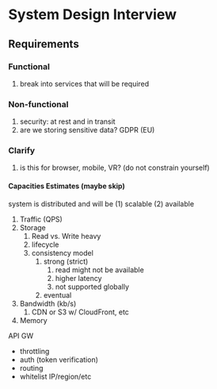 # System Design Interview

## Requirements

### Functional

1. break into services that will be required

### Non-functional

1. security: at rest and in transit
2. are we storing sensitive data? GDPR (EU)

### Clarify

1. is this for browser, mobile, VR? (do not constrain yourself)

#### Capacities Estimates (maybe skip)

system is distributed and will be (1) scalable (2) available

1. Traffic (QPS)
2. Storage
   1. Read vs. Write heavy
   2. lifecycle
   3. consistency model
      1. strong (strict)
         1. read might not be available
         2. higher latency
         3. not supported globally
      2. eventual
3. Bandwidth (kb/s)
   1. CDN or S3 w/ CloudFront, etc
4. Memory

API GW

* throttling
* auth (token verification)
* routing
* whitelist IP/region/etc
